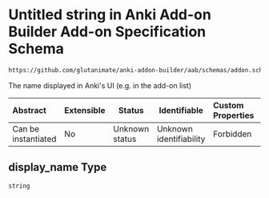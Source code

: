# Untitled string in Anki Add-on Builder Add-on Specification Schema

```txt
https://github.com/glutanimate/anki-addon-builder/aab/schemas/addon.schema.json#/properties/display_name
```

The name displayed in Anki's UI (e.g. in the add-on list)


| Abstract            | Extensible | Status         | Identifiable            | Custom Properties | Additional Properties | Access Restrictions | Defined In                                                                        |
| :------------------ | ---------- | -------------- | ----------------------- | :---------------- | --------------------- | ------------------- | --------------------------------------------------------------------------------- |
| Can be instantiated | No         | Unknown status | Unknown identifiability | Forbidden         | Allowed               | none                | [addon.schema.json\*](../../aab/schemas/addon.schema.json "open original schema") |

## display_name Type

`string`
